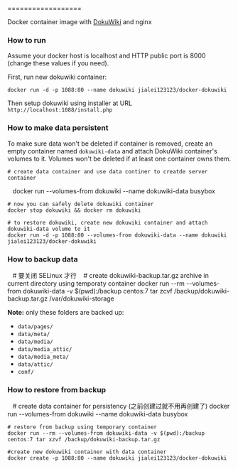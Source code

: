 ==================

Docker container image with [DokuWiki](https://www.dokuwiki.org/dokuwiki) and nginx

### How to run

Assume your docker host is localhost and HTTP public port is 8000 (change these values if you need).

First, run new dokuwiki container:

    docker run -d -p 1088:80 --name dokuwiki jialei123123/docker-dokuwiki

Then setup dokuwiki using installer at URL `http://localhost:1088/install.php`

### How to make data persistent

To make sure data won't be deleted if container is removed, create an empty container named `dokuwiki-data` and attach DokuWiki container's volumes to it. Volumes won't be deleted if at least one container owns them.

    # create data container and use data continer to creatde server container
    docker run --volumes-from dokuwiki --name dokuwiki-data busybox

    # now you can safely delete dokuwiki container
    docker stop dokuwiki && docker rm dokuwiki

    # to restore dokuwiki, create new dokuwiki container and attach dokuwiki-data volume to it
    docker run -d -p 1088:80 --volumes-from dokuwiki-data --name dokuwiki jialei123123/docker-dokuwiki
 
 ### How to backup data
    # 要关闭 SELinux 才行
    # create dokuwiki-backup.tar.gz archive in current directory using temporaty container
    docker run --rm --volumes-from dokuwiki-data -v $(pwd):/backup centos:7 tar zcvf /backup/dokuwiki-backup.tar.gz /var/dokuwiki-storage

**Note:** only these folders are backed up:

* `data/pages/`
* `data/meta/`
* `data/media/`
* `data/media_attic/`
* `data/media_meta/`
* `data/attic/`
* `conf/`

### How to restore from backup

    # create data container for persistency (之前创建过就不用再创建了)
    docker run --volumes-from dokuwiki --name dokuwiki-data busybox

    # restore from backup using temporary container
    docker run --rm --volumes-from dokuwiki-data -v $(pwd):/backup centos:7 tar xzvf /backup/dokuwiki-backup.tar.gz 
    
    #create new dokuwiki container with data container
    docker create -p 1088:80 --name dokuwiki jialei123123/docker-dokuwiki

